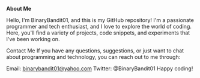 **About Me**

Hello, I'm BinaryBandit01, and this is my GitHub repository! 
I'm a passionate programmer and tech enthusiast, and I love to explore the world of coding.
Here, you'll find a variety of projects, code snippets, and experiments that I've been working on.

Contact Me
If you have any questions, suggestions, or just want to chat about programming and technology, you can reach out to me through:

Email: binarybandit01@yahoo.com
Twitter: @BinaryBandit01
Happy coding!
